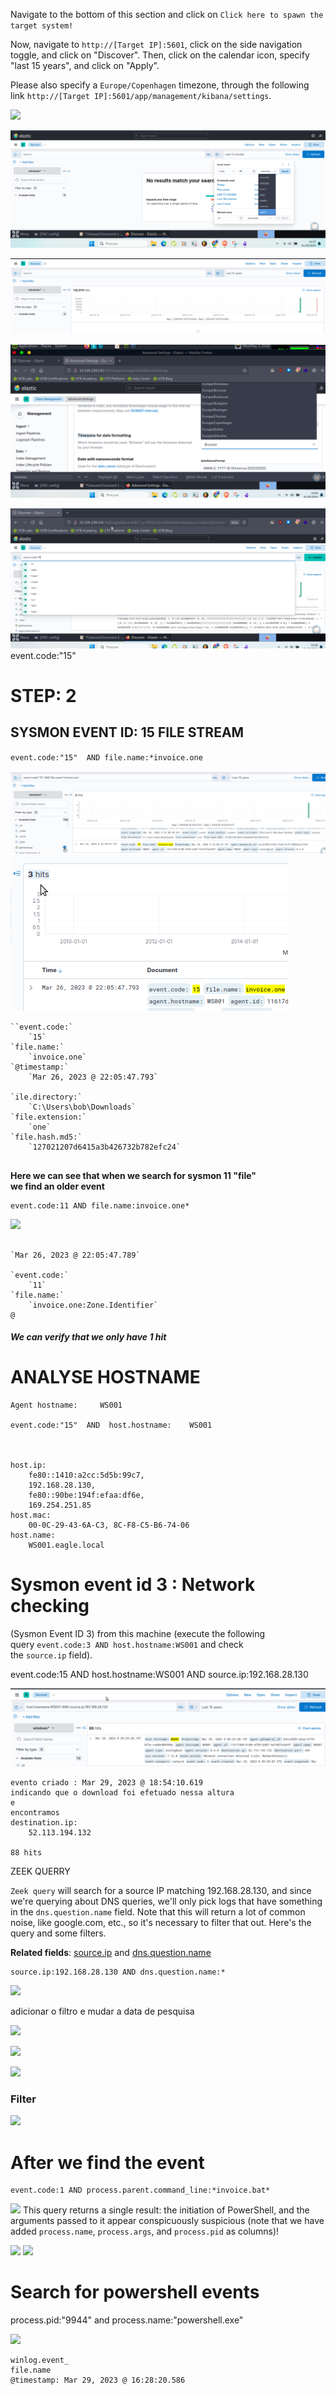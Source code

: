 

Navigate to the bottom of this section and click on `Click here to spawn the target system!`

Now, navigate to `http://[Target IP]:5601`, click on the side navigation toggle, and click on "Discover". Then, click on the calendar icon, specify "last 15 years", and click on "Apply".

Please also specify a `Europe/Copenhagen` timezone, through the following link `http://[Target IP]:5601/app/management/kibana/settings`.


![](../Pasted%20image%2020240501145549.png)

![](Cybersecurity/Cyber-Security%20Labs/Blue%20Team%20Labs/SIEM%20&%20EVENT%20VIEWER/SIEM%20LAB/Elastic%20Search/THREAT%20HUNTING%20&%20HUNTING%20WITH%20ELASTIC/Imagens/Pasted%20image%2020240501145746.png)

![](Cybersecurity/Cyber-Security%20Labs/Blue%20Team%20Labs/SIEM%20&%20EVENT%20VIEWER/SIEM%20LAB/Elastic%20Search/THREAT%20HUNTING%20&%20HUNTING%20WITH%20ELASTIC/Imagens/Pasted%20image%2020240501145814.png)

![](Cybersecurity/Cyber-Security%20Labs/Blue%20Team%20Labs/SIEM%20&%20EVENT%20VIEWER/SIEM%20LAB/Elastic%20Search/THREAT%20HUNTING%20&%20HUNTING%20WITH%20ELASTIC/Imagens/Pasted%20image%2020240501150253.png)

![](Cybersecurity/Cyber-Security%20Labs/Blue%20Team%20Labs/SIEM%20&%20EVENT%20VIEWER/SIEM%20LAB/Elastic%20Search/THREAT%20HUNTING%20&%20HUNTING%20WITH%20ELASTIC/Imagens/Pasted%20image%2020240501151949.png)
	event.code:"15" 


# STEP: 2

## SYSMON EVENT ID: 15 FILE STREAM 
`event.code:"15"  AND file.name:*invoice.one`


![](Cybersecurity/Cyber-Security%20Labs/Blue%20Team%20Labs/SIEM%20&%20EVENT%20VIEWER/SIEM%20LAB/Elastic%20Search/THREAT%20HUNTING%20&%20HUNTING%20WITH%20ELASTIC/Imagens/Pasted%20image%2020240501152520.png)
![](Cybersecurity/Cyber-Security%20Labs/Blue%20Team%20Labs/SIEM%20&%20EVENT%20VIEWER/SIEM%20LAB/Elastic%20Search/THREAT%20HUNTING%20&%20HUNTING%20WITH%20ELASTIC/Imagens/Pasted%20image%2020240501152731.png)

````
``event.code:`
    `15`
`file.name:`
    `invoice.one`
`@timestamp:`
    `Mar 26, 2023 @ 22:05:47.793`

`ile.directory:`
    `C:\Users\bob\Downloads`
`file.extension:`
    `one`
`file.hash.md5:`
    `127021207d6415a3b426732b782efc24`
    
`````



**Here we can see that when we search for sysmon 11 "file"**  
**we find an older event**

```shell-session
event.code:11 AND file.name:invoice.one*
```
![](Cybersecurity/Cyber-Security%20Labs/Blue%20Team%20Labs/SIEM%20&%20EVENT%20VIEWER/SIEM%20LAB/Elastic%20Search/THREAT%20HUNTING%20&%20HUNTING%20WITH%20ELASTIC/Imagens/Pasted%20image%2020240501153743.png)

````

`Mar 26, 2023 @ 22:05:47.789`

`event.code:`
    `11`
`file.name:`
    `invoice.one:Zone.Identifier`
@
`````


##### We can verify that we only have 1 hit

# ANALYSE HOSTNAME

````
Agent hostname:     WS001

event.code:"15"  AND  host.hostname:    WS001



host.ip:
    fe80::1410:a2cc:5d5b:99c7, 
    192.168.28.130, 
    fe80::90be:194f:efaa:df6e, 
    169.254.251.85
host.mac:
    00-0C-29-43-6A-C3, 8C-F8-C5-B6-74-06
host.name:
    WS001.eagle.local
`````


# Sysmon event id 3 : Network checking

(Sysmon Event ID 3) from this machine (execute the following query `event.code:3 AND host.hostname:WS001` and check the `source.ip` field).


event.code:15 AND host.hostname:WS001 AND source.ip:192.168.28.130

![](Cybersecurity/Cyber-Security%20Labs/Blue%20Team%20Labs/SIEM%20&%20EVENT%20VIEWER/SIEM%20LAB/Elastic%20Search/THREAT%20HUNTING%20&%20HUNTING%20WITH%20ELASTIC/Imagens/Pasted%20image%2020240501155258.png)

````
evento criado : Mar 29, 2023 @ 18:54:10.619
indicando que o download foi efetuado nessa altura 
e
encontramos
destination.ip:
    52.113.194.132

88 hits
`````



ZEEK QUERRY

`Zeek query` will search for a source IP matching 192.168.28.130, and since we're querying about DNS queries, we'll only pick logs that have something in the `dns.question.name` field. Note that this will return a lot of common noise, like google.com, etc., so it's necessary to filter that out. Here's the query and some filters.

**Related fields**: [source.ip](https://www.elastic.co/guide/en/ecs/current/ecs-source.html) and [dns.question.name](https://www.elastic.co/guide/en/ecs/current/ecs-dns.html)


```shell-session
source.ip:192.168.28.130 AND dns.question.name:*
```

![](Cybersecurity/Cyber-Security%20Labs/Blue%20Team%20Labs/SIEM%20&%20EVENT%20VIEWER/SIEM%20LAB/Elastic%20Search/THREAT%20HUNTING%20&%20HUNTING%20WITH%20ELASTIC/Imagens/Pasted%20image%2020240501160728.png)

adicionar o filtro e mudar a data de pesquisa

![](Cybersecurity/Cyber-Security%20Labs/Blue%20Team%20Labs/SIEM%20&%20EVENT%20VIEWER/SIEM%20LAB/Elastic%20Search/THREAT%20HUNTING%20&%20HUNTING%20WITH%20ELASTIC/Imagens/Pasted%20image%2020240501161144.png)

![](Cybersecurity/Cyber-Security%20Labs/Blue%20Team%20Labs/SIEM%20&%20EVENT%20VIEWER/SIEM%20LAB/Elastic%20Search/THREAT%20HUNTING%20&%20HUNTING%20WITH%20ELASTIC/Imagens/Pasted%20image%2020240501161537.png)

![](Cybersecurity/Cyber-Security%20Labs/Blue%20Team%20Labs/SIEM%20&%20EVENT%20VIEWER/SIEM%20LAB/Elastic%20Search/THREAT%20HUNTING%20&%20HUNTING%20WITH%20ELASTIC/Imagens/Pasted%20image%2020240501162905.png)


### Filter

![](Cybersecurity/Cyber-Security%20Labs/Blue%20Team%20Labs/SIEM%20&%20EVENT%20VIEWER/SIEM%20LAB/Elastic%20Search/THREAT%20HUNTING%20&%20HUNTING%20WITH%20ELASTIC/Imagens/Pasted%20image%2020240501164230.png)


# After we find the event


```shell-session
event.code:1 AND process.parent.command_line:*invoice.bat*
```
![](Cybersecurity/Cyber-Security%20Labs/Blue%20Team%20Labs/SIEM%20&%20EVENT%20VIEWER/SIEM%20LAB/Elastic%20Search/THREAT%20HUNTING%20&%20HUNTING%20WITH%20ELASTIC/Imagens/Pasted%20image%2020240501164739.png)
This query returns a single result: the initiation of PowerShell, and the arguments passed to it appear conspicuously suspicious (note that we have added `process.name`, `process.args`, and `process.pid` as columns)!

![](Cybersecurity/Cyber-Security%20Labs/Blue%20Team%20Labs/SIEM%20&%20EVENT%20VIEWER/SIEM%20LAB/Elastic%20Search/THREAT%20HUNTING%20&%20HUNTING%20WITH%20ELASTIC/Imagens/Pasted%20image%2020240501165049.png)
![](Cybersecurity/Cyber-Security%20Labs/Blue%20Team%20Labs/SIEM%20&%20EVENT%20VIEWER/SIEM%20LAB/Elastic%20Search/THREAT%20HUNTING%20&%20HUNTING%20WITH%20ELASTIC/Imagens/Pasted%20image%2020240501165107.png)
# Search for powershell events

process.pid:"9944" and process.name:"powershell.exe"


![](Cybersecurity/Cyber-Security%20Labs/Blue%20Team%20Labs/SIEM%20&%20EVENT%20VIEWER/SIEM%20LAB/Elastic%20Search/THREAT%20HUNTING%20&%20HUNTING%20WITH%20ELASTIC/Imagens/Pasted%20image%2020240501164427.png)

````
winlog.event_
file.name
@timestamp: Mar 29, 2023 @ 16:28:20.586 
`````


